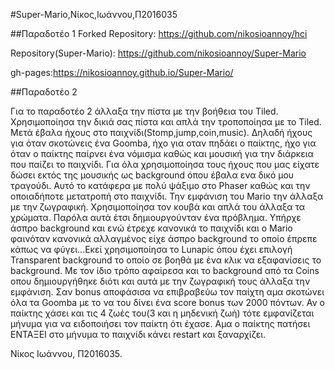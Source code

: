 #Super-Mario,Νίκος,Ιωάννου,Π2016035

##Παραδοτέο 1 Forked Repository: https://github.com/nikosioannoy/hci

Repository(Super-Mario): https://github.com/nikosioannoy/Super-Mario

gh-pages:https://nikosioannoy.github.io/Super-Mario/

##Παραδοτέο 2

Για το παραδοτέο 2 άλλαξα την πίστα με την βοήθεια του Tiled. Χρησιμοποίησα την δικιά σας πίστα και απλά την τροποποίησα με το Tiled.
Μετά έβαλα ήχους στο παιχνίδι(Stomp,jump,coin,music). Δηλαδή ήχους για όταν σκοτώνεις ένα Goomba, ήχο για οταν πηδάει ο παίκτης, ήχο για όταν ο παίκτης παίρνει ένα νόμισμα καθώς και μουσική για την διάρκεια που παίζει το παιχνίδι. Για όλα χρησιμοποίησα τους ήχους που μας είχατε δώσει εκτός της μουσικής ως background όπου έβαλα ενα δικό μου τραγούδι. Αυτό το κατάφερα με πολύ ψάξιμο στο Phaser καθώς και την οποιαδήποτε μετατροπή στο παιχνίδι. Την εμφάνιση του Mario την άλλαξα με την ζωγραφική. Χρησιμοποίησα τον κουβά και απλά του άλλαξα τα χρώματα. Παρόλα αυτά έτσι δημιουργούνταν ένα πρόβλημα. Υπήρχε άσπρο background και ενώ έτρεχε κανονικά το παιχνίδι και ο Mario φαινόταν κανονικά αλλαγμένος είχε άσπρο background το οποίο έπρεπε κάπως να φύγει...Εκεί χρησιμοποίησα το Lunapic όπου έχει επιλογή Transparent background το οποίο σε βοηθά με ένα κλικ να εξαφανίσεις το background. Με τον ίδιο τρόπο αφαίρεσα και το background από τα Coins οπου δημιουργήθηκε διότι και αυτά με την ζωγραφική τους άλλαξα την εμφάνιση.
Σαν bonus αποφάσισα να επιβραβεύω τον παίχτη αμα σκοτώνει όλα τα Goomba με το να του δίνει ένα score bonus των 2000 πόντων.
Αν ο παίκτης χάσει και τις 4 ζωές του(3 και η μηδενική ζωή) τότε εμφανίζεται μήνυμα για να ειδοποιήσει τον παίκτη ότι έχασε. Αμα ο παίκτης πατήσει ΕΝΤΑΞΕΙ στο μήνυμα το παιχνίδι κάνει restart και ξαναρχίζει.



Νίκος Ιωάννου, Π2016035.






